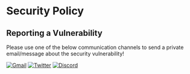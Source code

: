 # Security Policy

## Reporting a Vulnerability

Please use one of the below communication channels to send a private email/message about the security vulnerability!

[![Gmail](https://img.shields.io/badge/Gmail-D14836?style=for-the-badge&logo=gmail&logoColor=white)](mailto:andersalting@gmail.com)
[![Twitter](https://img.shields.io/badge/Twitter-1DA1F2?style=for-the-badge&logo=twitter&logoColor=white)](https://twitter.com/axedyson)
[![Discord](https://dcbadge.vercel.app/api/shield/277200178325487616)](https://discord.com/users/277200178325487616)
